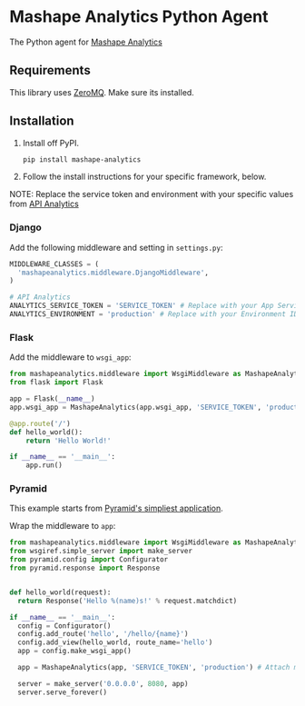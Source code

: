 Mashape Analytics Python Agent
===============================

The Python agent for [Mashape Analytics](https://apianalytics.com)


Requirements
------------

This library uses [ZeroMQ](http://zeromq.org/intro:get-the-software). Make sure its installed.


Installation
------------

1. Install off PyPI.

    ```sh
    pip install mashape-analytics
    ```

2. Follow the install instructions for your specific framework, below.

NOTE: Replace the service token and environment with your specific values from [API Analytics](https://apianalytics.com)


### Django

Add the following middleware and setting in `settings.py`:

```python
MIDDLEWARE_CLASSES = (
  'mashapeanalytics.middleware.DjangoMiddleware',
)

# API Analytics
ANALYTICS_SERVICE_TOKEN = 'SERVICE_TOKEN' # Replace with your App Service Token
ANALYTICS_ENVIRONMENT = 'production' # Replace with your Environment ID
```

### Flask

Add the middleware to `wsgi_app`:

```python
from mashapeanalytics.middleware import WsgiMiddleware as MashapeAnalytics
from flask import Flask

app = Flask(__name__)
app.wsgi_app = MashapeAnalytics(app.wsgi_app, 'SERVICE_TOKEN', 'production') # Attach middleware with environment, `production`

@app.route('/')
def hello_world():
    return 'Hello World!'

if __name__ == '__main__':
    app.run()
```

### Pyramid

This example starts from [Pyramid's simpliest application](http://docs.pylonsproject.org/docs/pyramid/en/latest/index.html).

Wrap the middleware to `app`:

```python
from mashapeanalytics.middleware import WsgiMiddleware as MashapeAnalytics
from wsgiref.simple_server import make_server
from pyramid.config import Configurator
from pyramid.response import Response


def hello_world(request):
  return Response('Hello %(name)s!' % request.matchdict)

if __name__ == '__main__':
  config = Configurator()
  config.add_route('hello', '/hello/{name}')
  config.add_view(hello_world, route_name='hello')
  app = config.make_wsgi_app()

  app = MashapeAnalytics(app, 'SERVICE_TOKEN', 'production') # Attach middleware with environment, `production`

  server = make_server('0.0.0.0', 8080, app)
  server.serve_forever()
```
